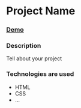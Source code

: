 # Project Name

### [Demo](https://sorumond.github.io/Uber_eats/src/)

### Description

Tell about your project

### Technologies are used

- HTML
- CSS
- ...
